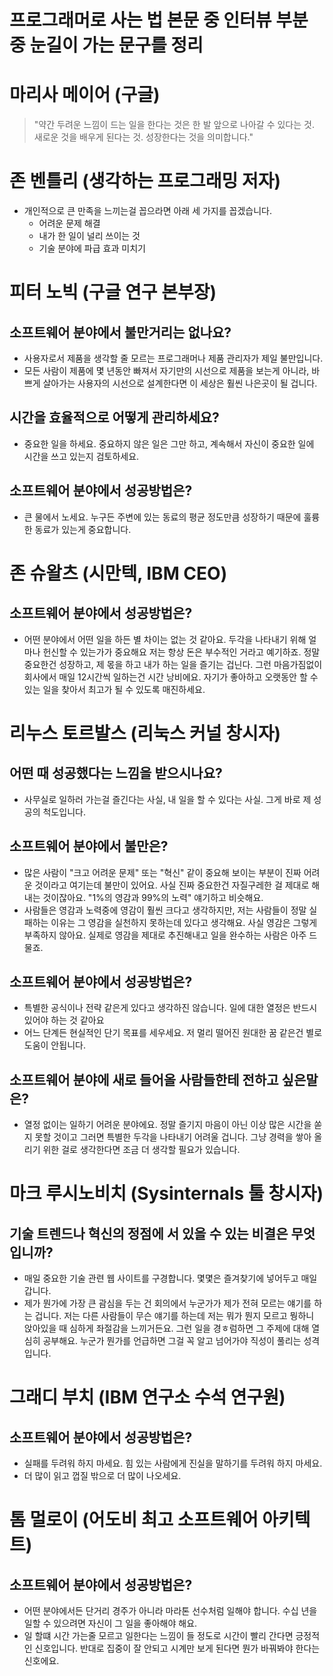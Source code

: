 # 프로그래머로 사는 법 본문 중 인터뷰 부분 중 눈길이 가는 문구를 정리

# 마리사 메이어 (구글)
> "약간 두려운 느낌이 드는 일을 한다는 것은 한 발 앞으로 나아갈 수 있다는 것. 새로운 것을 배우게 된다는 것. 성장한다는 것을 의미합니다."

# 존 벤틀리 (생각하는 프로그래밍 저자)
+ 개인적으로 큰 만족을 느끼는걸 꼽으라면 아래 세 가지를 꼽겠습니다.
    + 어려운 문제 해결
    + 내가 한 일이 널리 쓰이는 것
    + 기술 분야에 파급 효과 미치기

# 피터 노빅 (구글 연구 본부장)
## 소프트웨어 분야에서 불만거리는 없나요?
+ 사용자로서 제품을 생각할 줄 모르는 프로그래머나 제품 관리자가 제일 불만입니다.
+ 모든 사람이 제품에 몇 년동안 빠져서 자기만의 시선으로 제품을 보는게 아니라, 바쁘게 살아가는 사용자의 시선으로 설계한다면 이 세상은 훨씬 나은곳이 될 겁니다.

## 시간을 효율적으로 어떻게 관리하세요?
+ 중요한 일을 하세요. 중요하지 않은 일은 그만 하고, 계속해서 자신이 중요한 일에 시간을 쓰고 있는지 검토하세요.

## 소프트웨어 분야에서 성공방법은?
+ 큰 물에서 노세요. 누구든 주변에 있는 동료의 평균 정도만큼 성장하기 때문에 훌륭한 동료가 있는게 중요합니다.

# 존 슈왈츠 (시만텍, IBM CEO)
## 소프트웨어 분야에서 성공방법은?
+ 어떤 분야에서 어떤 일을 하든 별 차이는 없는 것 같아요. 두각을 나타내기 위해 얼마나 헌신할 수 있는가가 중요해요
저는 항상 돈은 부수적인 거라고 예기하죠. 정말 중요한건 성장하고, 제 몫을 하고 내가 하는 일을 즐기는 겁닌다.
그런 마음가짐없이 회사에서 매일 12시간씩 일하는건 시간 낭비에요. 자기가 좋아하고 오랫동안 할 수 있는 일을 찾아서 최고가 될 수 있도록 매진하세요.

# 리누스 토르발스 (리눅스 커널 창시자)
## 어떤 때 성공했다는 느낌을 받으시나요?
+ 사무실로 일하러 가는걸 즐긴다는 사실, 내 일을 할 수 있다는 사실. 그게 바로 제 성공의 척도입니다.

## 소프트웨어 분야에서 불만은?
+ 많은 사람이 "크고 어려운 문제" 또는 "혁신" 같이 중요해 보이는 부분이 진짜 어려운 것이라고 여기는데 불만이 있어요.
사실 진짜 중요한건 자질구레한 걸 제대로 해내는 것이잖아요. "1%의 영감과 99%의 노력" 얘기하고 비슷해요.
+ 사람들은 영감과 노력중에 영감이 훨씬 크다고 생각하지만, 저는 사람들이 정말 실패하는 이유는 그 영감을 실천하지 못하는데 있다고 생각해요.
사실 영감은 그렇게 부족하지 않아요. 실제로 영감을 제대로 추진해내고 일을 완수하는 사람은 아주 드물죠.

## 소프트웨어 분야에서 성공방법은?
+ 특별한 공식이나 전략 같은게 있다고 생각하진 않습니다. 일에 대한 열정은 반드시 있어야 하는 것 같아요
+ 어느 단계든 현실적인 단기 목표를 세우세요. 저 멀리 떨어진 원대한 꿈 같은건 별로 도움이 안됩니다.

## 소프트웨어 분야에 새로 들어올 사람들한테 전하고 싶은말은?
+ 열정 없이는 일하기 어려운 분야에요. 정말 즐기지 마음이 아닌 이상 많은 시간을 쏟지 못할 것이고 그러면 특별한 두각을 나타내기 어려울 겁니다. 그냥 경력을 쌓아 올리기 위한 걸로 생각한다면 조금 더 생각할 필요가 있습니다.

# 마크 루시노비치 (Sysinternals 툴 창시자)
## 기술 트렌드나 혁신의 정점에 서 있을 수 있는 비결은 무엇입니까?
+ 매일 중요한 기술 관련 웹 사이트를 구경합니다. 몇몇은 즐겨찾기에 넣어두고 매일 갑니다.
+ 제가 뭔가에 가장 큰 괌심을 두는 건 회의에서 누군가가 제가 전혀 모르는 얘기를 하는 겁니다. 저는 다른 사람들이 무슨 얘기를 하는데 저는 뭐가 뭔지 모르고 뭥하니 앉아있을 때 심하게 좌절감을 느끼거든요. 그런 일을 경ㅎ럼하면 그 주제에 대해 열심히 공부해요. 누군가 뭔가를 언급하면 그걸 꼭 알고 넘어가야 직성이 풀리는 성격입니다.

# 그래디 부치 (IBM 연구소 수석 연구원)
## 소프트웨어 분야에서 성공방법은?
+ 실패를 두려워 하지 마세요. 힘 있는 사람에게 진실을 말하기를 두려워 하지 마세요. 
+ 더 많이 읽고 껍질 밖으로 더 많이 나오세요. 

# 톰 멀로이 (어도비 최고 소프트웨어 아키텍트)
## 소프트웨어 분야에서 성공방법은?
+ 어떤 분야에서든 단거리 경주가 아니라 마라톤 선수처럼 일해야 합니다. 수십 년을 일할 수 있으려면 자신이 그 일을 좋아해야 해요.
+ 일 할떄 시간 가는줄 모르고 일한다는 느낌이 들 정도로 시간이 빨리 간다면 긍정적인 신호입니다. 반대로 집중이 잘 안되고 시계만 보게 된다면 뭔가 바꿔봐야 한다는 신호에요.
